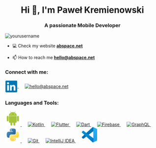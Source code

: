 <h1 align="center">Hi 👋, I'm Paweł Kremienowski</h1>
<h3 align="center">A passionate Mobile Developer</h3>

<p align="left"> <img src="https://komarev.com/ghpvc/?username=yourusername&label=Profile%20views&color=0e75b6&style=flat" alt="yourusername" /> </p>

- 💻 Check my website **[abspace.net](https://abspace.net/)**

- 📫 How to reach me **hello@abspace.net**

<h3 align="left">Connect with me:</h3>
<p align="left">
    <a href="https://www.linkedin.com/in/pawel-kremienowski/" target="blank">
        <img align="center" src="https://raw.githubusercontent.com/devicons/devicon/master/icons/linkedin/linkedin-original.svg" alt="[yourlinkedin](https://www.linkedin.com/in/pawel-kremienowski/)" height="40" width="40" />
    </a>
    <span>&nbsp;&nbsp;&nbsp;&nbsp;</span>
    <a href="mailto:hello@abspace.net" target="blank">
        <img align="center" src="https://img.icons8.com/color/96/000000/gmail.png" alt="hello@abspace.net" height="40" width="40" />
    </a>
</p>


<h3 align="left">Languages and Tools:</h3>
<p align="left"> 
    <a href="https://developer.android.com" target="_blank"> 
        <img src="https://raw.githubusercontent.com/devicons/devicon/master/icons/android/android-original.svg" alt="Android" title="Android" width="50" height="50"/> 
    </a>
    <span>&nbsp;&nbsp;&nbsp;&nbsp;</span>
    <a href="https://kotlinlang.org" target="_blank"> 
        <img src="https://www.vectorlogo.zone/logos/kotlinlang/kotlinlang-icon.svg" alt="Kotlin" title="Kotlin" width="50" height="50"/> 
    </a> 
    <span>&nbsp;&nbsp;&nbsp;&nbsp;</span>
    <a href="https://www.flutter.dev" target="_blank"> 
        <img src="https://www.vectorlogo.zone/logos/flutterio/flutterio-icon.svg" alt="Flutter" title="Flutter" width="50" height="50"/> 
    </a> 
    <span>&nbsp;&nbsp;&nbsp;&nbsp;</span>
    <a href="https://dart.dev" target="_blank"> 
        <img src="https://www.vectorlogo.zone/logos/dartlang/dartlang-icon.svg" alt="Dart" title="Dart" width="50" height="50"/> 
    </a>
    <span>&nbsp;&nbsp;&nbsp;&nbsp;</span>
    <a href="https://firebase.google.com/" target="_blank"> 
        <img src="https://www.vectorlogo.zone/logos/firebase/firebase-icon.svg" alt="Firebase" title="Firebase" width="50" height="50"/> 
    </a>
    <span>&nbsp;&nbsp;&nbsp;&nbsp;</span>
    <a href="https://graphql.org" target="_blank"> 
        <img src="https://www.vectorlogo.zone/logos/graphql/graphql-icon.svg" alt="GraphQL" title="GraphQL" width="50" height="50"/> 
    </a>
    <span>&nbsp;&nbsp;&nbsp;&nbsp;</span>
    <a href="https://www.python.org" target="_blank"> 
        <img src="https://raw.githubusercontent.com/devicons/devicon/master/icons/python/python-original.svg" alt="Python" title="Python" width="50" height="50"/> 
    </a> 
    <span>&nbsp;&nbsp;&nbsp;&nbsp;</span>
    <a href="https://git-scm.com/" target="_blank"> 
        <img src="https://www.vectorlogo.zone/logos/git-scm/git-scm-icon.svg" alt="Git" title="Git" width="50" height="50"/> 
    </a>
    <span>&nbsp;&nbsp;&nbsp;&nbsp;</span>
    <a href="https://www.jetbrains.com/idea/" target="_blank"> 
        <img src="https://www.vectorlogo.zone/logos/jetbrains/jetbrains-icon.svg" alt="IntelliJ IDEA" title="IntelliJ IDEA" width="50" height="50"/> 
    </a>
    <span>&nbsp;&nbsp;&nbsp;&nbsp;</span>
    <a href="https://code.visualstudio.com/" target="_blank"> 
        <img src="https://raw.githubusercontent.com/devicons/devicon/master/icons/vscode/vscode-original.svg" alt="VS Code" title="VS Code" width="50" height="50"/> 
    </a>
</p>
